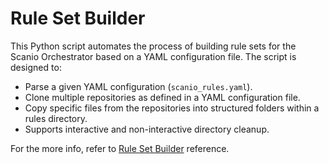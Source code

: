 # Rule Set Builder

This Python script automates the process of building rule sets for the Scanio Orchestrator based on a YAML configuration file. The script is designed to:
- Parse a given YAML configuration (`scanio_rules.yaml`).
- Clone multiple repositories as defined in a YAML configuration file.
- Copy specific files from the repositories into structured folders within a rules directory.
- Supports interactive and non-interactive directory cleanup.

For the more info, refer to [Rule Set Builder](../../docs/reference/rule-set-builder.md) reference.

